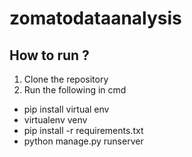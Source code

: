 # zomatodataanalysis
## How to run ?
1) Clone the repository
2) Run the following in cmd
- pip install virtual env
- virtualenv venv
- pip install -r requirements.txt
- python manage.py runserver
